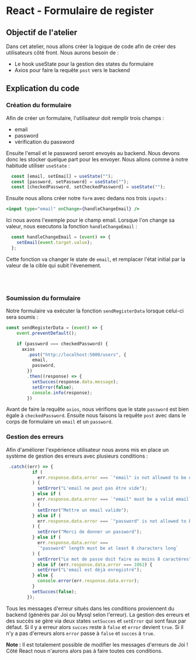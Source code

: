 # React - Formulaire de register

## Objectif de l'atelier

Dans cet atelier, nous allons créer la logique de code afin de créer des utilisateurs côté front. Nous aurons besoin de :

- Le hook useState pour la gestion des states du formulaire
- Axios pour faire la requête `post` vers le backend

## Explication du code

### Création du formulaire

Afin de créer un formulaire, l'utilisateur doit remplir trois champs :
- email
- password
- vérification du password

Ensuite l'email et le password seront envoyés au backend. Nous devons donc les stocker quelque part pour les envoyer. Nous allons comme à notre habitude utiliser `useState` :

```js
  const [email, setEmail] = useState("");
  const [password, setPassword] = useState("");
  const [checkedPassword, setCheckedPassword] = useState("");
```

Ensuite nous allons créer notre `form` avec dedans nos trois `inputs` :

```jsx
<input type="email" onChange={handleChangeEmail} />
```

Ici nous avons l'exemple pour le champ email. Lorsque l'on change sa valeur, nous executons la fonction `handleChangeEmail` :

```js
  const handleChangeEmail = (event) => {
    setEmail(event.target.value);
  };
```

Cette fonction va changer le state de `email`, et remplacer l'état initial par la valeur de la cible qui subit l'évenement.

<br>
<br>

### Soumission du formulaire

Notre formulaire va exécuter la fonction `sendRegisterData` lorsque celui-ci sera soumis :

```js
const sendRegisterData = (event) => {
    event.preventDefault();

    if (password === checkedPassword) {
      axios
        .post("http://localhost:5000/users", {
          email,
          password,
        })
        .then((response) => {
          setSucces(response.data.message);
          setError(false);
          console.info(response);
        })
```

Avant de faire la requête `axios`, nous vérifions que le state `password` est bien égale à `checkedPassword`. Ensuite nous faisons la requête `post` avec dans le corps de formulaire un `email` et un `password`.

### Gestion des erreurs

Afin d'améliorer l'expérience utilisateur nous avons mis en place un système de gestion des erreurs avec plusieurs conditions : 

```js
 .catch((err) => {
          if (
            err.response.data.error === `"email" is not allowed to be empty`
          ) {
            setError("L'email ne peut pas être vide");
          } else if (
            err.response.data.error === `"email" must be a valid email`
          ) {
            setError("Mettre un email valide");
          } else if (
            err.response.data.error === `"password" is not allowed to be empty`
          ) {
            setError("Merci de donner un password");
          } else if (
            err.response.data.error ===
            `"password" length must be at least 8 characters long`
          ) {
            setError("Le mot de passe doit faire au moins 8 caractères");
          } else if (err.response.data.error === 1062) {
            setError("L'email est déjà enregistré");
          } else {
            console.error(err.response.data.error);
          }
          setSucces(false);
        });
```

Tous les messages d'erreur situés dans les conditions proviennent du backend (générés par Joi ou Mysql selon l'erreur).
La gestion des erreurs et des succès se gère via deux states `setSucces` et `setError` qui sont faux par défaut.
Si il y a erreur alors `succes` reste à `false` et `error` devient `true`. Si il n'y a pas d'erreurs alors `error` passe à `false` et `succes` à `true`.

**Note :** Il est totalement possible de modifier les messages d'erreurs de Joi ! Côté React nous n'aurons alors pas à faire toutes ces conditions.
